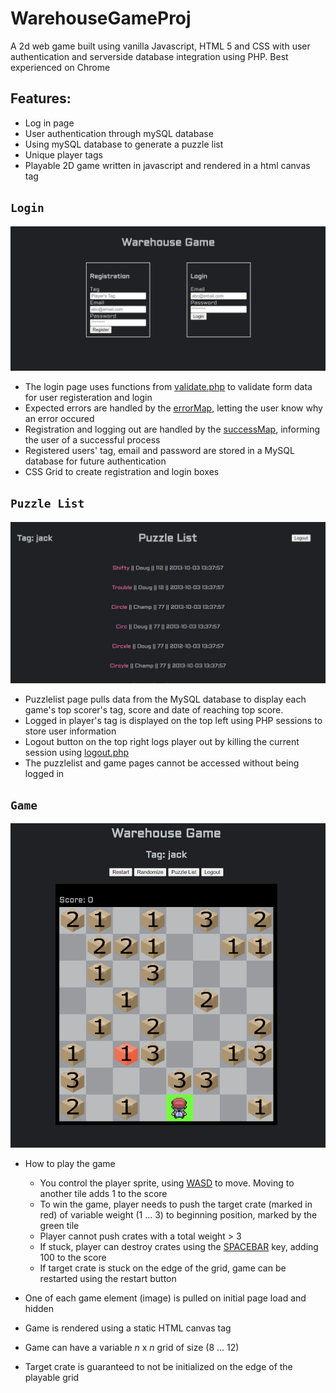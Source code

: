 # WarehouseGameProj
A 2d web game built using vanilla Javascript, HTML 5 and CSS with user authentication and serverside database integration using PHP. Best experienced on Chrome

## Features:
- Log in page 
- User authentication through mySQL database
- Using mySQL database to generate a puzzle list 
- Unique player tags
- Playable 2D game written in javascript and rendered in a html canvas tag

## `Login`
<img src="Screenshots/LoginPage.jpg">

- The login page uses functions from [validate.php](https://github.com/Cryst67/WarehouseGameProj/blob/main/util/validate.php) to validate form data for user registeration and login
- Expected errors are handled by the [errorMap](https://github.com/Cryst67/WarehouseGameProj/blob/main/util/errorMap.php), letting the user know why an error occured
- Registration and logging out are handled by the [successMap](https://github.com/Cryst67/WarehouseGameProj/blob/main/util/successMap.php), informing the user of a successful process
- Registered users' tag, email and password are stored in a MySQL database for future authentication
- CSS Grid to create registration and login boxes

## `Puzzle List`
<img src="Screenshots/puzzleList.jpg">

- Puzzlelist page pulls data from the MySQL database to display each game's top scorer's tag, score and date of reaching top score.
- Logged in player's tag is displayed on the top left using PHP sessions to store user information
- Logout button on the top right logs player out by killing the current session using [logout.php](https://github.com/Cryst67/WarehouseGameProj/blob/main/sessions/logout.php)
- The puzzlelist and game pages cannot be accessed without being logged in

## `Game`
<img src="Screenshots/Game.jpg">

  - How to play the game
    - You control the player sprite, using <a href="https://en.wikipedia.org/wiki/Arrow_keys#WASD_keys" target="_blank" rel="noopener noreferrer">WASD</a> to move. Moving to another tile adds 1 to the score
    -  To win the game, player needs to push the target crate (marked in red) of variable weight (1 ... 3) to beginning position, marked by the green tile
    -  Player cannot push crates with a total weight > 3
    -  If stuck, player can destroy crates using the [SPACEBAR](https://en.wikipedia.org/wiki/Space_bar) key, adding 100 to the score
    -  If target crate is stuck on the edge of the grid, game can be restarted using the restart button
  
 - One of each game element (image) is pulled on initial page load and hidden
 - Game is rendered using a static HTML canvas tag
 - Game can have a variable *n* x *n* grid of size (8 ... 12)
 - Target crate is guaranteed to not be initialized on the edge of the playable grid

